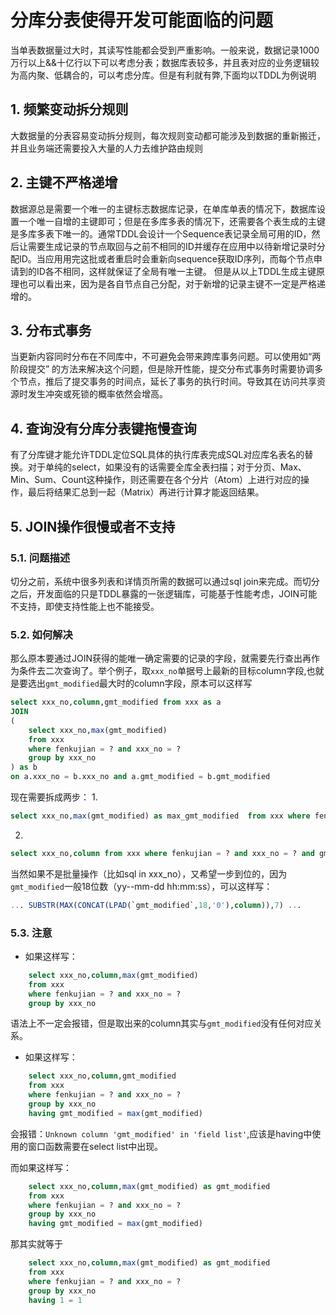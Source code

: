 # 分库分表使得开发可能面临的问题
当单表数据量过大时，其读写性能都会受到严重影响。一般来说，数据记录1000万行以上&&十亿行以下可以考虑分表；数据库表较多，并且表对应的业务逻辑较为高内聚、低耦合的，可以考虑分库。但是有利就有弊,下面均以TDDL为例说明

## 1. 频繁变动拆分规则
大数据量的分表容易变动拆分规则，每次规则变动都可能涉及到数据的重新搬迁，并且业务端还需要投入大量的人力去维护路由规则
## 2. 主键不严格递增
数据源总是需要一个唯一的主键标志数据库记录，在单库单表的情况下，数据库设置一个唯一自增的主键即可；但是在多库多表的情况下，还需要各个表生成的主键是多库多表下唯一的。通常TDDL会设计一个Sequence表记录全局可用的ID，然后让需要生成记录的节点取回与之前不相同的ID并缓存在应用中以待新增记录时分配ID。当应用用完这批或者重启时会重新向sequence获取ID序列，而每个节点申请到的ID各不相同，这样就保证了全局有唯一主键。
但是从以上TDDL生成主键原理也可以看出来，因为是各自节点自己分配，对于新增的记录主键不一定是严格递增的。

## 3. 分布式事务
当更新内容同时分布在不同库中，不可避免会带来跨库事务问题。可以使用如“两阶段提交” 的方法来解决这个问题，但是除开性能，提交分布式事务时需要协调多个节点，推后了提交事务的时间点，延长了事务的执行时间。导致其在访问共享资源时发生冲突或死锁的概率依然会增高。


## 4. 查询没有分库分表键拖慢查询
有了分库键才能允许TDDL定位SQL具体的执行库表完成SQL对应库名表名的替换。对于单纯的select，如果没有的话需要全库全表扫描；对于分页、Max、Min、Sum、Count这种操作，则还需要在各个分片（Atom）上进行对应的操作，最后将结果汇总到一起（Matrix）再进行计算才能返回结果。



## 5. JOIN操作很慢或者不支持
### 5.1. 问题描述
切分之前，系统中很多列表和详情页所需的数据可以通过sql join来完成。而切分之后，开发面临的只是TDDL暴露的一张逻辑库，可能基于性能考虑，JOIN可能不支持，即使支持性能上也不能接受。
### 5.2. 如何解决
那么原本要通过JOIN获得的能唯一确定需要的记录的字段，就需要先行查出再作为条件去二次查询了。举个例子，取`xxx_no`单据号上最新的目标column字段,也就是要选出`gmt_modified`最大时的column字段，原本可以这样写
```sql
select xxx_no,column,gmt_modified from xxx as a
JOIN
(
    select xxx_no,max(gmt_modified)
    from xxx
    where fenkujian = ? and xxx_no = ?
    group by xxx_no
) as b
on a.xxx_no = b.xxx_no and a.gmt_modified = b.gmt_modified
```
现在需要拆成两步：
1. 
```sql
select xxx_no,max(gmt_modified) as max_gmt_modified  from xxx where fenkujian = ? and xxx_no = ? group by xxx_no;
```
2.
```sql
select xxx_no,column from xxx where fenkujian = ? and xxx_no = ? and gmt_modified = max_gmt_modified;
```
当然如果不是批量操作（比如sql in xxx_no），又希望一步到位的，因为`gmt_modified`一般18位数（yy--mm-dd hh:mm:ss），可以这样写：
```sql 
... SUBSTR(MAX(CONCAT(LPAD(`gmt_modified`,18,'0'),column)),7) ...
```
### 5.3. 注意
- 如果这样写：
```sql
    select xxx_no,column,max(gmt_modified)
    from xxx
    where fenkujian = ? and xxx_no = ?
    group by xxx_no
```
语法上不一定会报错，但是取出来的column其实与`gmt_modified`没有任何对应关系。

- 如果这样写：
```sql
    select xxx_no,column,gmt_modified
    from xxx
    where fenkujian = ? and xxx_no = ?
    group by xxx_no
    having gmt_modified = max(gmt_modified)
```
会报错：`Unknown column 'gmt_modified' in 'field list'`,应该是having中使用的窗口函数需要在select list中出现。

而如果这样写：
```sql
    select xxx_no,column,max(gmt_modified) as gmt_modified
    from xxx
    where fenkujian = ? and xxx_no = ?
    group by xxx_no
    having gmt_modified = max(gmt_modified)
```
那其实就等于
```sql
    select xxx_no,column,max(gmt_modified) as gmt_modified
    from xxx
    where fenkujian = ? and xxx_no = ?
    group by xxx_no
    having 1 = 1
```
